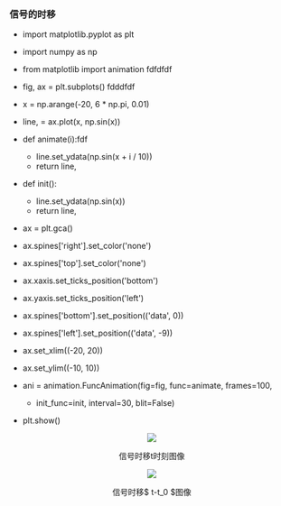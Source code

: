 ### 信号的时移
- import matplotlib.pyplot as plt
- import numpy as np
- from matplotlib import animation
 fdfdfdf
- fig, ax = plt.subplots()
 fdddfdf
- x = np.arange(-20, 6 * np.pi, 0.01)
- line, = ax.plot(x, np.sin(x))
 
 
- def animate(i):fdf
    - line.set_ydata(np.sin(x + i / 10))
    - return line,
 
 
- def init():
    - line.set_ydata(np.sin(x))
    - return line,
    
- ax = plt.gca()
- ax.spines['right'].set_color('none')
- ax.spines['top'].set_color('none')
- ax.xaxis.set_ticks_position('bottom')
- ax.yaxis.set_ticks_position('left')
- ax.spines['bottom'].set_position(('data', 0))
- ax.spines['left'].set_position(('data', -9))
- ax.set_xlim((-20, 20))
- ax.set_ylim((-10, 10))
 
 
- ani = animation.FuncAnimation(fig=fig, func=animate, frames=100,
  - init_func=init, interval=30, blit=False)
  
- plt.show()
<center>
  <img src="https://github.com/wjl333/wjl333.github.io/blob/master/Figure_1.png" > 
  
  信号时移t时刻图像
</center>
<center>
  <img src="https://github.com/wjl333/wjl333.github.io/blob/master/BVLY(T9%25L%5B%60BET11%7D%5DVY7QE.png" > 
  
  信号时移$ t-t_0 $图像
</center>
